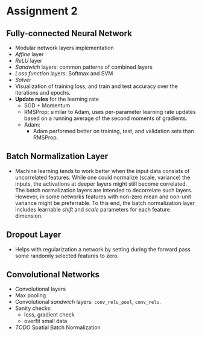 # Assignment 2

## Fully-connected Neural Network
- Modular network layers implementation
- _Affine_ layer
- _ReLU_ layer
- _Sandwich_ layers: common patterns of combined layers
- _Loss function_ layers: Softmax and SVM
- _Solver_
- Visualization of training loss, and train and test accuracy over the
  iterations and epochs.
- __Update rules__ for the learning rate
  - SGD + Momentum
  - RMSProp: similar to Adam, uses per-parameter learning rate updates
    based on a running average of the second moments of gradients.
  - Adam:
    - Adam performed better on training, test, and validation sets
      than RMSProp.

## Batch Normalization Layer
- Machine learning tends to work better when the input data consists
  of uncorrelated features. While one could normalize (scale,
  variance) the inputs, the activations at deeper layers might still
  become correlated. The batch normalization layers are intended to
  decorrelate such layers. However, in some networks features with
  non-zero mean and non-unit variance might be preferrable. To this
  end, the batch normalization layer includes learnable _shift_ and
  _scale_ parameters for each feature dimension.


## Dropout Layer
- Helps with regularization a network by setting during the forward
  pass some randomly selected features to zero.


## Convolutional Networks
- Convolutional layers
- Max pooling
- Convolutional _sandwich_ layers: `conv_relu_pool`, `conv_relu`.
- Sanity checks:
  - loss, gradient check
  - overfit small data
- *TODO* Spatial Batch Normalization
